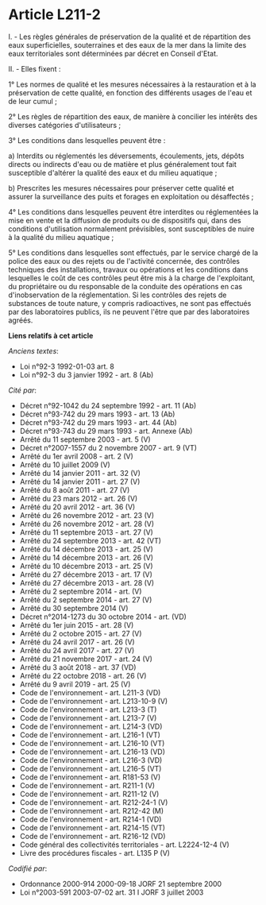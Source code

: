 # Article L211-2

I. - Les règles générales de préservation de la qualité et de répartition des eaux superficielles, souterraines et des eaux
de la mer dans la limite des eaux territoriales sont déterminées par décret en Conseil d'Etat.

II. - Elles fixent :

1° Les normes de qualité et les mesures nécessaires à la restauration et à la préservation de cette qualité, en fonction des
différents usages de l'eau et de leur cumul ;

2° Les règles de répartition des eaux, de manière à concilier les intérêts des diverses catégories d'utilisateurs ;

3° Les conditions dans lesquelles peuvent être :

a) Interdits ou réglementés les déversements, écoulements, jets, dépôts directs ou indirects d'eau ou de matière et plus
généralement tout fait susceptible d'altérer la qualité des eaux et du milieu aquatique ;

b) Prescrites les mesures nécessaires pour préserver cette qualité et assurer la surveillance des puits et forages en
exploitation ou désaffectés ;

4° Les conditions dans lesquelles peuvent être interdites ou réglementées la mise en vente et la diffusion de produits ou de
dispositifs qui, dans des conditions d'utilisation normalement prévisibles, sont susceptibles de nuire à la qualité du milieu
aquatique ;

5° Les conditions dans lesquelles sont effectués, par le service chargé de la police des eaux ou des rejets ou de l'activité
concernée, des contrôles techniques des installations, travaux ou opérations et les conditions dans lesquelles le coût de ces
contrôles peut être mis à la charge de l'exploitant, du propriétaire ou du responsable de la conduite des opérations en cas
d'inobservation de la réglementation. Si les contrôles des rejets de substances de toute nature, y compris radioactives, ne
sont pas effectués par des laboratoires publics, ils ne peuvent l'être que par des laboratoires agréés.

**Liens relatifs à cet article**

_Anciens textes_:

  - Loi n°92-3 1992-01-03 art. 8
  - Loi n°92-3 du 3 janvier 1992 - art. 8 (Ab)

_Cité par_:

  - Décret n°92-1042 du 24 septembre 1992 - art. 11 (Ab)
  - Décret n°93-742 du 29 mars 1993 - art. 13 (Ab)
  - Décret n°93-742 du 29 mars 1993 - art. 44 (Ab)
  - Décret n°93-743 du 29 mars 1993 - art. Annexe (Ab)
  - Arrêté du 11 septembre 2003 - art. 5 (V)
  - Décret n°2007-1557 du 2 novembre 2007 - art. 9 (VT)
  - Arrêté du 1er avril 2008 - art. 2 (V)
  - Arrêté du 10 juillet 2009 (V)
  - Arrêté du 14 janvier 2011 - art. 32 (V)
  - Arrêté du 14 janvier 2011 - art. 27 (V)
  - Arrêté du 8 août 2011 - art. 27 (V)
  - Arrêté du 23 mars 2012 - art. 26 (V)
  - Arrêté du 20 avril 2012 - art. 36 (V)
  - Arrêté du 26 novembre 2012 - art. 23 (V)
  - Arrêté du 26 novembre 2012 - art. 28 (V)
  - Arrêté du 11 septembre 2013 - art. 27 (V)
  - Arrêté du 24 septembre 2013 - art. 42 (VT)
  - Arrêté du 14 décembre 2013 - art. 25 (V)
  - Arrêté du 14 décembre 2013 - art. 26 (V)
  - Arrêté du 10 décembre 2013 - art. 25 (V)
  - Arrêté du 27 décembre 2013 - art. 17 (V)
  - Arrêté du 27 décembre 2013 - art. 28 (V)
  - Arrêté du 2 septembre 2014 - art. (V)
  - Arrêté du 2 septembre 2014 - art. 27 (V)
  - Arrêté du 30 septembre 2014 (V)
  - Décret n°2014-1273 du 30 octobre 2014 - art. (VD)
  - Arrêté du 1er juin 2015 - art. 28 (V)
  - Arrêté du 2 octobre 2015 - art. 27 (V)
  - Arrêté du 24 avril 2017 - art. 26 (V)
  - Arrêté du 24 avril 2017 - art. 27 (V)
  - Arrêté du 21 novembre 2017 - art. 24 (V)
  - Arrêté du 3 août 2018 - art. 37 (VD)
  - Arrêté du 22 octobre 2018 - art. 26 (V)
  - Arrêté du 9 avril 2019 - art. 25 (V)
  - Code de l'environnement - art. L211-3 (VD)
  - Code de l'environnement - art. L213-10-9 (V)
  - Code de l'environnement - art. L213-3 (T)
  - Code de l'environnement - art. L213-7 (V)
  - Code de l'environnement - art. L214-3 (VD)
  - Code de l'environnement - art. L216-1 (VT)
  - Code de l'environnement - art. L216-10 (VT)
  - Code de l'environnement - art. L216-13 (VD)
  - Code de l'environnement - art. L216-3 (VD)
  - Code de l'environnement - art. L216-5 (VT)
  - Code de l'environnement - art. R181-53 (V)
  - Code de l'environnement - art. R211-1 (V)
  - Code de l'environnement - art. R211-12 (V)
  - Code de l'environnement - art. R212-24-1 (V)
  - Code de l'environnement - art. R212-42 (M)
  - Code de l'environnement - art. R214-1 (VD)
  - Code de l'environnement - art. R214-15 (VT)
  - Code de l'environnement - art. R216-12 (VD)
  - Code général des collectivités territoriales - art. L2224-12-4 (V)
  - Livre des procédures fiscales - art. L135 P (V)

_Codifié par_:

  - Ordonnance 2000-914 2000-09-18 JORF 21 septembre 2000
  - Loi n°2003-591 2003-07-02 art. 31 I JORF 3 juillet 2003
